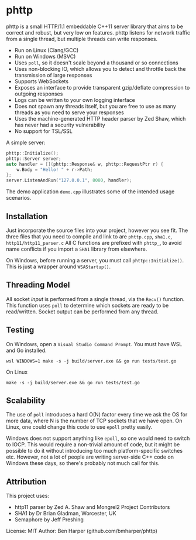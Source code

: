 # phttp

phttp is a small HTTP/1.1 embeddable C++11 server library that aims to be correct and robust, but very low on features. phttp listens for network traffic from a single thread, but multiple threads can write responses.

* Run on Linux (Clang/GCC)
* Run on Windows (MSVC)
* Uses `poll`, so it doesn't scale beyond a thousand or so connections
* Uses non-blocking IO, which allows you to detect and throttle back the transmission of large responses
* Supports WebSockets
* Exposes an interface to provide transparent gzip/deflate compression to outgoing responses
* Logs can be written to your own logging interface
* Does not spawn any threads itself, but you are free to use as many threads as you need to serve your responses
* Uses the machine-generated HTTP header parser by Zed Shaw, which has never had a security vulnerability
* No support for TSL/SSL

A simple server:

```cpp
phttp::Initialize();
phttp::Server server;
auto handler = [](phttp::Response& w, phttp::RequestPtr r) {
	w.Body = "Hello! " + r->Path;
};
server.ListenAndRun("127.0.0.1", 8080, handler);
```

The demo application `demo.cpp` illustrates some of the intended usage scenarios.

## Installation
Just incorporate the source files into your project, however you see fit.
The three files that you need to compile and link to are `phttp.cpp`, `sha1.c`, `http11/http11_parser.c`
All C functions are prefixed with `phttp_`, to avoid name conflicts if you import a `SHA1` library from
elsewhere.

On Windows, before running a server, you must call `phttp::Initialize()`. This is just a
wrapper around `WSAStartup()`.

## Threading Model
All socket _input_ is performed from a single thread, via the `Recv()` function. This function uses `poll` to
determine which sockets are ready to be read/written.
Socket output can be performed from any thread.

## Testing

On Windows, open a `Visual Studio Command Prompt`. You must have WSL and Go installed.

	wsl WINDOWS=1 make -s -j build/server.exe && go run tests/test.go

On Linux

	make -s -j build/server.exe && go run tests/test.go

## Scalability
The use of `poll` introduces a hard O(N) factor every time we ask the OS for more data, where N is the number
of TCP sockets that we have open. On Linux, one could change this code to use `epoll` pretty easily.

Windows does not support anything like `epoll`, so one would need to switch to IOCP. This would require
a non-trivial amount of code, but it might be possible to do it without introducing too much platform-specific switches etc.
However, not a lot of people are writing server-side C++ code on Windows these days, so there's probably not much call for this.

## Attribution

This project uses:
* http11 parser by Zed A. Shaw and Mongrel2 Project Contributors
* SHA1 by Dr Brian Gladman, Worcester, UK
* Semaphore by Jeff Preshing

License: MIT
Author: Ben Harper (github.com/bmharper/phttp)
